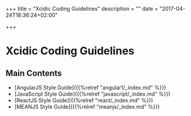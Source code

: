 +++
title = "Xcidic Coding Guidelines"
description = ""
date = "2017-04-24T18:36:24+02:00"

+++

# Xcidic Coding Guidelines

## Main Contents

* [AngularJS Style Guide]({{%relref "angular1/_index.md" %}})
* [JavaScript Style Guide]({{%relref "javascript/_index.md" %}})
* [ReactJS Style Guide]({{%relref "react/_index.md" %}})
* [MEANJS Style Guide]({{%relref "meanjs/_index.md" %}})
